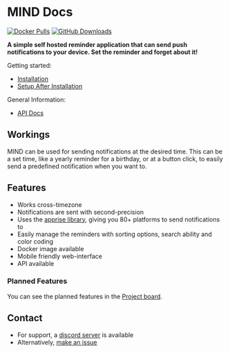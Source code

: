 # MIND Docs

[![Docker Pulls](https://img.shields.io/docker/pulls/mrcas/mind.svg)](https://hub.docker.com/r/mrcas/mind)
[![GitHub Downloads](https://img.shields.io/github/downloads/Casvt/MIND/total.svg)](https://github.com/Casvt/MIND/releases)

__A simple self hosted reminder application that can send push notifications to your device. Set the reminder and forget about it!__

Getting started:

- [Installation](./installation.md)
- [Setup After Installation](./setup_after_installation.md)

General Information:

- [API Docs](./api.md)

## Workings
MIND can be used for sending notifications at the desired time. This can be a set time, like a yearly reminder for a birthday, or at a button click, to easily send a predefined notification when you want to.

## Features
- Works cross-timezone
- Notifications are sent with second-precision
- Uses the [apprise library](https://github.com/caronc/apprise), giving you 80+ platforms to send notifications to
- Easily manage the reminders with sorting options, search ability and color coding
- Docker image available
- Mobile friendly web-interface
- API available

### Planned Features
You can see the planned features in the [Project board](https://github.com/users/Casvt/projects/3).

## Contact
- For support, a [discord server](https://discord.gg/nMNdgG7vsE) is available
- Alternatively, [make an issue](https://github.com/Casvt/MIND/issues)
